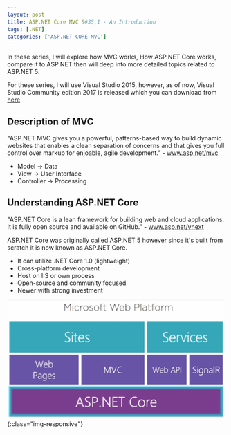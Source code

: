 ```yaml
---
layout: post
title: ASP.NET Core MVC &#35;1 - An Introduction
tags: [.NET]
categories: ['ASP.NET-CORE-MVC']
---
```


In these series, I will explore how MVC works, How ASP.NET Core works, compare it to ASP.NET then will deep into more detailed topics related to ASP.NET 5.

For these series, I will use Visual Studio 2015, however, as of now, Visual Studio Community edition 2017 is released which you can download from [here](https://www.visualstudio.com/vs/community/)


## Description of MVC
"ASP.NET MVC gives you a powerful, patterns-based way to build dynamic websites that enables a clean separation of concerns and that gives you full control over markup for enjoable, agile development." - www.asp.net/mvc

- Model -> Data
- View -> User Interface
- Controller -> Processing


## Understanding ASP.NET Core
"ASP.NET Core is a lean framework for building web and cloud applications. It is fully open source and available on GitHub." - www.asp.net/vnext

ASP.NET Core was originally called ASP.NET 5 however since it's built from scratch it is now known as ASP.NET Core.

- It can utilize .NET Core 1.0 (lightweight)
- Cross-platform development
- Host on IIS or own process
- Open-source and community focused
- Newer with strong investment

![microsoft-web-platform](/images/posts/aspnet-5-mvc-1.jpg){:class="img-responsive"}







